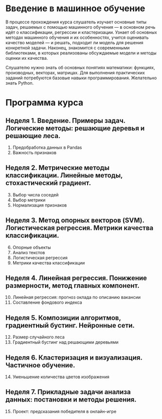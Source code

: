 Введение в машинное обучение
===============================================================

В процессе прохождения курса слушатель изучает основные типы задач, решаемых с помощью машинного обучения — 
в основном речь идёт о классификации, регрессии и кластеризации. Узнает об основных методах машинного обучения и их 
особенностях, учится оценивать качество моделей — и решать, подходит ли модель для решения конкретной задачи. Наконец, 
знакомится с современными библиотеками, в которых реализованы обсуждаемые модели и методы оценки их качества.

Слушателю нужно знать об основных понятиях математики: функциях, производных, векторах, матрицах. Для выполнения практических заданий потребуются базовые навыки программирования. Желательно знать Python.

Программа курса
===============

Неделя 1. Введение. Примеры задач. Логические методы: решающие деревья и решающие леса.
---------------------------------------------------------------------------------------
1) Предобработка данных в Pandas  
2) Важность признаков

Неделя 2. Метрические методы классификации. Линейные методы, стохастический градиент.
-------------------------------------------------------------------------------------
3) Выбор числа соседей  
4) Выбор метрики  
5) Нормализация признаков

Неделя 3. Метод опорных векторов (SVM). Логистическая регрессия. Метрики качества классификации.
------------------------------------------------------------------------------------------------
6) Опорные объекты  
7) Анализ текстов  
8) Логистическая регрессия  
9) Метрики качества классификации  

Неделя 4. Линейная регрессия. Понижение размерности, метод главных компонент.
-----------------------------------------------------------------------------
10) Линейная регрессия: прогноз оклада по описанию вакансии  
11) Составление фондового индекса

Неделя 5. Композиции алгоритмов, градиентный бустинг. Нейронные сети.
---------------------------------------------------------------------
12) Размер случайного леса  
13) Градиентный бустинг над решающими деревьями

Неделя 6. Кластеризация и визуализация. Частичное обучение.
-----------------------------------------------------------
14) Уменьшение количества цветов изображения

Неделя 7. Прикладные задачи анализа данных: постановки и методы решения.
------------------------------------------------------------------------
15) Проект: предсказания победителя в онлайн-игре

